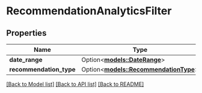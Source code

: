 # RecommendationAnalyticsFilter

## Properties

Name | Type | Description | Notes
------------ | ------------- | ------------- | -------------
**date_range** | Option<[**models::DateRange**](DateRange.md)> |  | [optional]
**recommendation_type** | Option<[**models::RecommendationType**](RecommendationType.md)> |  | [optional]

[[Back to Model list]](../README.md#documentation-for-models) [[Back to API list]](../README.md#documentation-for-api-endpoints) [[Back to README]](../README.md)


